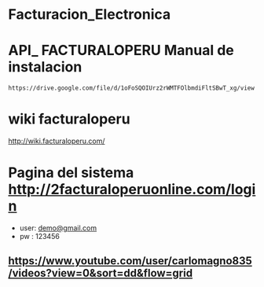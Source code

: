 # Facturacion_Electronica

# API_ FACTURALOPERU Manual de instalacion
`https://drive.google.com/file/d/1oFoSQOIUrz2rWMTFOlbmdiFltSBwT_xg/view`

# wiki facturaloperu
http://wiki.facturaloperu.com/

# Pagina del sistema http://2facturaloperuonline.com/login
- user: demo@gmail.com
- pw : 123456

## https://www.youtube.com/user/carlomagno835/videos?view=0&sort=dd&flow=grid

